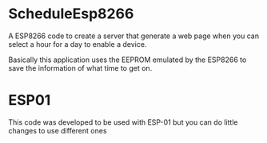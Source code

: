 # ScheduleEsp8266
A ESP8266 code to create a server that generate a web page when you can select a hour for a day to enable a device.

Basically this application uses the EEPROM emulated by the ESP8266 to save the information of what time to get on.

# ESP01

This code was developed to be used with ESP-01 but you can do little changes to use different ones

